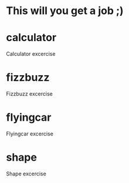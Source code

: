 # This will you get a job ;)

# calculator
Calculator excercise

# fizzbuzz
Fizzbuzz excercise

# flyingcar
Flyingcar excercise

# shape
Shape excercise
